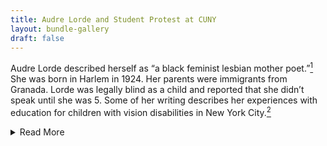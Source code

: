 ```yaml
---
title: Audre Lorde and Student Protest at CUNY
layout: bundle-gallery
draft: false
---
```


Audre Lorde described herself as “a black feminist lesbian mother poet.”[^1] She was born in Harlem in 1924. Her parents were immigrants from Granada. Lorde was legally blind as a child and reported that she didn’t speak until she was 5. Some of her writing describes her experiences with education for children with vision disabilities in New York City.[^2]

<details>
  <summary>Read More</summary>

As an adult, Lorde made a life for herself as a writer, activist, and educator. She was a professor in the City University of New York system. She designed her classroom to help her students grow personally, politically, and culturally.[^3] She worked in solidarity with student protesters, including students who were part of the movement to make CUNY’s enrollment and curriculum more inclusive of Black and Puerto Rican students.  

Later in life, Lorde described her experience of chronic illness, including breast cancer. Due to her cancer, she had a mastectomy (the surgical removal of one breast). Despite pressure from her doctors, Lorde refused to wear a prosthesis, or an artificial breast. She insisted instead that she did not need to make her body conform to other people's ideas of a normal body.[^4]  

Lorde wrote that as a child she had been “fat, black, nearly blind, and ambidextrous,” but she did not talk about herself using the term disability or disabled.[^5] Scholar Sami Schalk encourages us to think about how Black people negotiate and experience disability, and how they have at times worked for racial and disability justice together, even if they have not used the term disability in their work.[^6]

Lorde’s ideas about how people's lives are shaped by multiple parts of their identities, including race, gender, sexuality, class, ability, body size, and more, have helped many people think about disability. Lorde offered an example of how to recognize how people experience multiple kinds of marginalization or oppression, while refusing to make a “hierarchy of oppressions.”[^7]

Recognizing Lorde’s work as an activist educator, we can ask how her experiences across her intersecting identities and experience with racism, sexism, heteronormativity, and ableism influenced the kind of teacher she chose to be.

[^1]: Audre Lorde, “Age, Race, Class, and Sex: Women Redefining Difference,” in *Sister Outsider: Essays and Speeches by Audre Lorde* (Trumansburg, NY: Crossing Press, 1984), 114–23

[^2]: Audre Lord, *Zami: A New Spelling of My Name* (Watertown, MA: Persephone Press, 1982).

[^3]: Audre Lorde, “'I teach myself in outline': Notes, Journals, Syllabi, and an Excerpt from Deotha,” Contributors Iemanjá Brown and Miriam Atkin,  [https://cuny.manifoldapp.org/projects/audre-lorde-i-teach-myself-in-outline-cuny-lf](https://cuny.manifoldapp.org/projects/audre-lorde-i-teach-myself-in-outline-cuny-lf)

[^4]: Audre Lorde, *The Cancer Journals* (London: Penguin, 2020); Tracy K. Smith, “How Audre Lorde’s Experience of Breast Cancer Fortified Her Revolutionary Politics,” *LitHub*, October 14, 2020, [https://lithub.com/how-audre-lordes-experience-of-breast-cancer-fortified-her-revolutionary-politics/](https://lithub.com/how-audre-lordes-experience-of-breast-cancer-fortified-her-revolutionary-politics/)

[^5]: Alison Kafer and Eunjung Kim, “Disability and the Edges of Intersectionality,” in *The Cambridge Companion to Literature and Disability,* ed. Clare Barker and Stuart Murray (Cambridge, UK: Cambridge University Press, 2017), 123-138.

[^6]: Sami Schalk, *Black Disability Politics* (Durham, NC: Duke University Press, 2022); Moya Bailey and Izetta Autumn Mobley, “Work in the Intersections: A Black Feminist Disability Framework,” *Gender and Society* 33, no. 1 (February 2019): 19-40.

[^7]: Audre Lorde, “There is No Hierarchy of Oppressions,” *Bulletin: Homophobia and Education*, Council on Interracial Books for Children, 1983; Audre Lorde, “There is No Hierarchy of Oppression” (read by Lauren Lyons), accessed March 6, 2023, [https://www.youtube.com/watch?v=i1pNsLsHsfs](https://www.youtube.com/watch?v=i1pNsLsHsfs).
